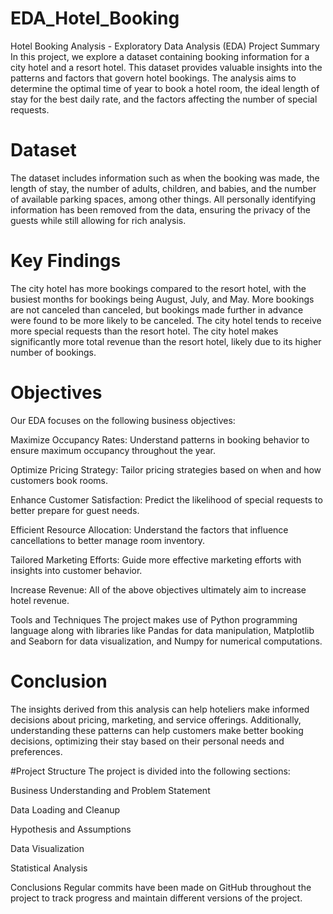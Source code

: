 # EDA_Hotel_Booking
Hotel Booking Analysis - Exploratory Data Analysis (EDA)
Project Summary
In this project, we explore a dataset containing booking information for a city hotel and a resort hotel. This dataset provides valuable insights into the patterns and factors that govern hotel bookings. The analysis aims to determine the optimal time of year to book a hotel room, the ideal length of stay for the best daily rate, and the factors affecting the number of special requests.

# Dataset
The dataset includes information such as when the booking was made, the length of stay, the number of adults, children, and babies, and the number of available parking spaces, among other things. All personally identifying information has been removed from the data, ensuring the privacy of the guests while still allowing for rich analysis.

# Key Findings
The city hotel has more bookings compared to the resort hotel, with the busiest months for bookings being August, July, and May.
More bookings are not canceled than canceled, but bookings made further in advance were found to be more likely to be canceled.
The city hotel tends to receive more special requests than the resort hotel.
The city hotel makes significantly more total revenue than the resort hotel, likely due to its higher number of bookings.

# Objectives
Our EDA focuses on the following business objectives:

Maximize Occupancy Rates: Understand patterns in booking behavior to ensure maximum occupancy throughout the year.

Optimize Pricing Strategy: Tailor pricing strategies based on when and how customers book rooms.

Enhance Customer Satisfaction: Predict the likelihood of special requests to better prepare for guest needs.

Efficient Resource Allocation: Understand the factors that influence cancellations to better manage room inventory.

Tailored Marketing Efforts: Guide more effective marketing efforts with insights into customer behavior.

Increase Revenue: All of the above objectives ultimately aim to increase hotel revenue.

Tools and Techniques
The project makes use of Python programming language along with libraries like Pandas for data manipulation, Matplotlib and Seaborn for data visualization, and Numpy for numerical computations.

# Conclusion
The insights derived from this analysis can help hoteliers make informed decisions about pricing, marketing, and service offerings. Additionally, understanding these patterns can help customers make better booking decisions, optimizing their stay based on their personal needs and preferences.

#Project Structure
The project is divided into the following sections:


Business Understanding and Problem Statement

Data Loading and Cleanup

Hypothesis and Assumptions

Data Visualization

Statistical Analysis

Conclusions
Regular commits have been made on GitHub throughout the project to track progress and maintain different versions of the project.
